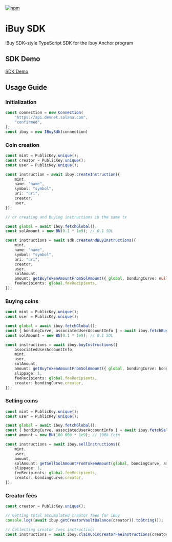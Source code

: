 [![npm][npm-image]][npm-url]

[npm-image]: https://img.shields.io/npm/v/@ibuy-fun/ibuy-sdk.svg?style=flat
[npm-url]: https://www.npmjs.com/package/@ibuy-fun/ibuy-sdk


# iBuy SDK

iBuy SDK–style TypeScript SDK for the ibuy Anchor program

## SDK Demo

[SDK Demo](https://github.com/ibuy-fun/ibuy-sdk/tree/main/test)

## Usage Guide

### Initialization

```Typescript
const connection = new Connection(
    "https://api.devnet.solana.com",
    "confirmed",
);
const ibuy = new IBuySdk(connection)
```

### Coin creation

```Typescript
const mint = PublicKey.unique();
const creator = PublicKey.unique();
const user = PublicKey.unique();

const instruction = await ibuy.createInstruction({
    mint,
    name: "name",
    symbol: "symbol",
    uri: "uri",
    creator,
    user,
});

// or creating and buying instructions in the same tx

const global = await ibuy.fetchGlobal();
const solAmount = new BN(0.1 * 1e9); // 0.1 SOL

const instructions = await sdk.createAndBuyInstructions({
    mint,
    name: "name",
    symbol: "symbol",
    uri: "uri",
    creator,
    user,
    solAmount,
    amount: getBuyTokenAmountFromSolAmount({ global, bondingCurve: null, amount: solInputAmount }),
    feeRecipients: global.feeRecipients,
});
```

### Buying coins

```Typescript
const mint = PublicKey.unique();
const user = PublicKey.unique();

const global = await ibuy.fetchGlobal();
const { bondingCurve, associatedUserAccountInfo } = await ibuy.fetchBuyState(mint, user)
const solAmount = new BN(0.1 * 1e9); // 0.1 SOL

const instructions = await ibuy.buyInstructions({
    associatedUserAccountInfo,
    mint,
    user,
    solAmount,
    amount: getBuyTokenAmountFromSolAmount({ global, bondingCurve: bondingCurve, amount: solAmount }),
    slippage: 1,
    feeRecipients: global.feeRecipients,
    creator: bondingCurve.creator,
});
```

### Selling coins

```Typescript
const mint = PublicKey.unique();
const user = PublicKey.unique();

const global = await ibuy.fetchGlobal();
const { bondingCurve, associatedUserAccountInfo } = await ibuy.fetchSellState(mint, user)
const amount = new BN(100_000 * 1e9); // 100k Coin

const instructions = await ibuy.sellInstructions({
    mint,
    user,
    amount,
    solAmount: getSellSolAmountFromTokenAmount(global, bondingCurve, amount),
    slippage: 1,
    feeRecipients: global.feeRecipients,
    creator: bondingCurve.creator,
});
```

### Creator fees

```Typescript
const creator = PublicKey.unique();

// Getting total accumulated creator fees for iBuy
console.log((await ibuy.getCreatorVaultBalance(creator)).toString());

// Collecting creator fees instructions
const instructions = await ibuy.claimCoinCreatorFeeInstructions(creator);
```

